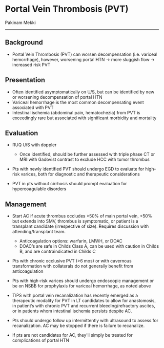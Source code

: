 # Portal Vein Thrombosis (PVT) 

Pakinam Mekki

---

## Background

- Portal Vein Thrombosis (PVT) can worsen decompensation (i.e. variceal hemorrhage), however, worsening portal HTN -> more sluggish flow -> increased risk PVT

## Presentation

- Often identified asymptomatically on U/S, but can be identified by new or worsening decompensation of portal HTN
- Variceal hemorrhage is the most common decompensating event associated with PVT
- Intestinal ischemia (abdominal pain, hematochezia) from PVT is exceedingly rare but associated with significant morbidity and mortality

## Evaluation

- RUQ U/S with doppler
    - Once identified,  should be further assessed with triple phase CT or MRI with Gadovist contrast to exclude HCC with tumor thrombus
- Pts with newly identified PVT should undergo EGD to evaluate for high-risk varices, both for diagnostic and therapeutic considerations

- PVT in pts without cirrhosis should prompt evaluation for hypercoagulable disorders

## Management

- Start AC if acute thrombus occludes >50% of main portal vein, <50% but extends into SMV, thrombus is symptomatic, or patient is a transplant candidate (irrespective of size). Requires discussion with attending/transplant team.
    - Anticoagulation options: warfarin, LMWH, or DOAC
    - DOAC’s are safe in Childs Class A, can be used with caution in Childs B, and are contraindicated in Childs C

- Pts with chronic occlusive PVT (>6 mos) or with cavernous transformation with collaterals do not generally benefit from anticoagulation

- Pts with high-risk varices should undergo endoscopic management or be on NSBB for prophylaxis for variceal hemorrhage, as noted above

- TIPS with portal vein recanalization has recently emerged as a therapeutic modality for PVT in LT candidates to allow for anastomosis, in patient’s with chronic PVT and recurrent bleeding/refractory ascites, or in patients whom intestinal ischemia persists despite AC.

- Pts should undergo follow up intermittently with ultrasound to assess for recanalization. AC may be stopped if there is failure to recanalize.

- If pts are not candidates for AC, they'll simply be treated for complications of portal HTN
